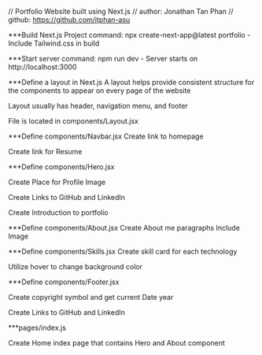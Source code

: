 // Portfolio Website built using Next.js
// author: Jonathan Tan Phan
// github: https://github.com/jtphan-asu

***Build Next.js Project
command: npx create-next-app@latest portfolio
	- Include Tailwind.css in build

***Start server
command: npm run dev
	- Server starts on http://localhost:3000

***Define a layout in Next.js
A layout helps provide consistent structure for the components to appear on every page of the website

Layout usually has header, navigation menu, and footer

File is located in components/Layout.jsx

***Define components/Navbar.jsx
Create link to homepage

Create link for Resume

***Define components/Hero.jsx

Create Place for Profile Image

Create Links to GitHub and LinkedIn

Create Introduction to portfolio


***Define components/About.jsx
Create About me paragraphs
Include Image

***Define components/Skills.jsx
Create skill card for each technology

Utilize hover to change background color

***Define components/Footer.jsx

Create copyright symbol and get current Date year

Create Links to GitHub and LinkedIn

***pages/index.js

Create Home index page that contains Hero and About component